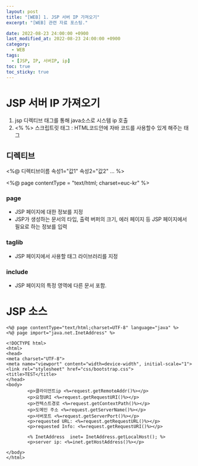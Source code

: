 ```yaml
---
layout: post
title: "[WEB] 1. JSP 서버 IP 가져오기"
excerpt: "[WEB] 관련 자료 포스팅."

date: 2022-08-23 24:00:00 +0900
last_modified_at: 2022-08-23 24:00:00 +0900
category: 
  - WEB
tags: 
  - [JSP, IP, 서버IP, ip] 
toc: true
toc_sticky: true
---
```

# JSP 서버 IP 가져오기
  1. jsp 디렉티브 태그를 통해 java소스로 시스템 ip 호출
  2. <% %> 스크립트릿 태그 : HTML코드안에 자바 코드를 사용할수 있게 해주는 태그 

## 디렉티브
  <%@ 디렉티브이름 속성1="값1" 속성2="값2" ... %> 
  
  <%@ page contentType = "text/html; charset=euc-kr" %> 

### page
- JSP 페이지에 대한 정보를 지정
- JSP가 생성하는 문서의 타입, 출력 버퍼의 크기, 에러 페이지 등 JSP 페이지에서 필요로 하는 정보를 입력

### taglib
- JSP 페이지에서 사용할 태그 라이브러리를 지정

### include
- JSP 페이지의 특정 영역에 다른 문서 포함.


# JSP 소스

    <%@ page contentType="text/html;charset=UTF-8" language="java" %>
    <%@ page import="java.net.InetAddress" %>

    <!DOCTYPE html>
    <html>
    <head>
    <meta charset="UTF-8">
    <meta name="viewport" content="width=device-width", initial-scale="1">
    <link rel="stylesheet" href="css/bootstrap.css">
    <title>TEST</title>
    </head>
    <body>
            <p>클라이언트ip <%=request.getRemoteAddr()%></p>
            <p>요청URI <%=request.getRequestURI()%></p>
            <p>컨텍스트경로 <%=request.getContextPath()%></p>
            <p>도메인 주소 <%=request.getServerName()%></p>
            <p>서버포트 <%=request.getServerPort()%></p>
            <p>requested URL: <%=request.getRequestURL()%></p>
            <p>requested Info: <%=request.getRequestURI()%></p>

            <% InetAddress  inet= InetAddress.getLocalHost(); %>
            <p>server ip: <%=inet.getHostAddress()%></p>
        
    </body>
    </html>
